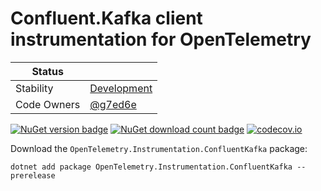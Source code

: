 # Confluent.Kafka client instrumentation for OpenTelemetry

| Status        |           |
| ------------- |-----------|
| Stability     |  [Development](../../README.md#development)|
| Code Owners   |  [@g7ed6e](https://github.com/g7ed6e)|

[![NuGet version badge](https://img.shields.io/nuget/v/OpenTelemetry.Instrumentation.ConfluentKafka)](https://www.nuget.org/packages/OpenTelemetry.Instrumentation.ConfluentKafka)
[![NuGet download count badge](https://img.shields.io/nuget/dt/OpenTelemetry.Instrumentation.ConfluentKafka)](https://www.nuget.org/packages/OpenTelemetry.Instrumentation.ConfluentKafka)
[![codecov.io](https://codecov.io/gh/open-telemetry/opentelemetry-dotnet-contrib/branch/main/graphs/badge.svg?flag=unittests-Instrumentation.ConfluentKafka)](https://app.codecov.io/gh/open-telemetry/opentelemetry-dotnet-contrib?flags[0]=unittests-Instrumentation.ConfluentKafka)

Download the `OpenTelemetry.Instrumentation.ConfluentKafka` package:

```shell
dotnet add package OpenTelemetry.Instrumentation.ConfluentKafka --prerelease
```
